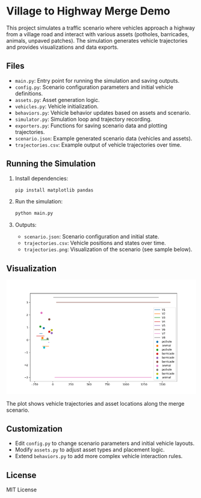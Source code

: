 # Village to Highway Merge Demo

This project simulates a traffic scenario where vehicles approach a highway from a village road and interact with various assets (potholes, barricades, animals, unpaved patches). The simulation generates vehicle trajectories and provides visualizations and data exports.

## Files

- `main.py`: Entry point for running the simulation and saving outputs.
- `config.py`: Scenario configuration parameters and initial vehicle definitions.
- `assets.py`: Asset generation logic.
- `vehicles.py`: Vehicle initialization.
- `behaviors.py`: Vehicle behavior updates based on assets and scenario.
- `simulator.py`: Simulation loop and trajectory recording.
- `exporters.py`: Functions for saving scenario data and plotting trajectories.
- `scenario.json`: Example generated scenario data (vehicles and assets).
- `trajectories.csv`: Example output of vehicle trajectories over time.

## Running the Simulation

1. Install dependencies:
   ```bash
   pip install matplotlib pandas
   ```

2. Run the simulation:
   ```bash
   python main.py
   ```

3. Outputs:
   - `scenario.json`: Scenario configuration and initial state.
   - `trajectories.csv`: Vehicle positions and states over time.
   - `trajectories.png`: Visualization of the scenario (see sample below).

## Visualization

![Sample Trajectory Plot](trajectories.png)

The plot shows vehicle trajectories and asset locations along the merge scenario.

## Customization

- Edit `config.py` to change scenario parameters and initial vehicle layouts.
- Modify `assets.py` to adjust asset types and placement logic.
- Extend `behaviors.py` to add more complex vehicle interaction rules.

## License

MIT License
